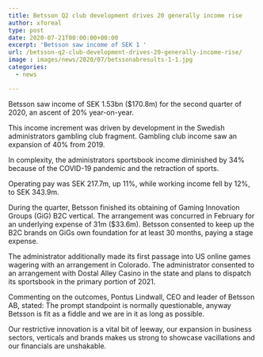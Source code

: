 ```yaml
---
title: Betsson Q2 club development drives 20 generally income rise
author: xforeal 
type: post
date: 2020-07-21T00:00:00+00:00
excerpt: 'Betsson saw income of SEK 1 '
url: /betsson-q2-club-development-drives-20-generally-income-rise/
image : images/news/2020/07/betssonabresults-1-1.jpg
categories:
  - news

---
```

Betsson saw income of SEK 1.53bn ($170.8m) for the second quarter of 2020, an ascent of 20&percnt; year-on-year. 

This income increment was driven by development in the Swedish administrators gambling club fragment. Gambling club income saw an expansion of 40&percnt; from 2019. 

In complexity, the administrators sportsbook income diminished by 34&percnt; because of the COVID-19 pandemic and the retraction of sports. 

Operating pay was SEK 217.7m, up 11&percnt;, while working income fell by 12&percnt;, to SEK 343.9m. 

During the quarter, Betsson finished its obtaining of Gaming Innovation Groups (GiG) B2C vertical. The arrangement was concurred in February for an underlying expense of 31m ($33.6m). Betsson consented to keep up the B2C brands on GiGs own foundation for at least 30 months, paying a stage expense. 

The administrator additionally made its first passage into US online games wagering with an arrangement in Colorado. The administrator consented to an arrangement with Dostal Alley Casino in the state and plans to dispatch its sportsbook in the primary portion of 2021. 

Commenting on the outcomes, Pontus Lindwall, CEO and leader of Betsson AB, stated: The prompt standpoint is normally questionable, anyway Betsson is fit as a fiddle and we are in it as long as possible. 

Our restrictive innovation is a vital bit of leeway, our expansion in business sectors, verticals and brands makes us strong to showcase vacillations and our financials are unshakable.